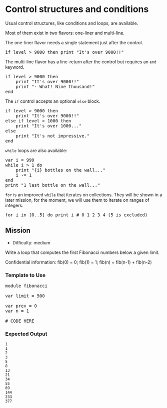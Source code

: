 # Control structures and conditions

Usual control structures, like conditions and loops, are available.

Most of them exist in two flavors: one-liner and multi-line.

The one-liner flavor needs a single statement just after the control.

<pre class="hl"><span class="hl kwa">if</span> level &gt; <span class="hl num">9000</span> <span class="hl kwa">then</span> print <span class="hl str">&quot;It's over 9000!!&quot;</span>
</pre>

The multi-line flavor has a line-return after the control but requires an `end` keyword.

<pre class="hl"><span class="hl kwa">if</span> level &gt; <span class="hl num">9000</span> <span class="hl kwa">then</span>
	print <span class="hl str">&quot;It's over 9000!!&quot;</span>
	print <span class="hl str">&quot;- What! Nine thousand!&quot;</span>
<span class="hl kwa">end</span>
</pre>

The `if` control accepts an optional `else` block.

<pre class="hl"><span class="hl kwa">if</span> level &gt; <span class="hl num">9000</span> <span class="hl kwa">then</span>
	print <span class="hl str">&quot;It's over 9000!!&quot;</span>
<span class="hl kwa">else if</span> level &gt; <span class="hl num">1000</span> <span class="hl kwa">then</span>
	print <span class="hl str">&quot;It's over 1000...&quot;</span>
<span class="hl kwa">else</span>
	print <span class="hl str">&quot;It's not impressive.&quot;</span>
<span class="hl kwa">end</span>
</pre>

`while` loops are also available:

<pre class="hl"><span class="hl kwa">var</span> i <span class="hl opt">=</span> <span class="hl num">999</span>
<span class="hl kwa">while</span> i &gt; <span class="hl num">1</span> <span class="hl kwa">do</span>
	print <span class="hl str">&quot;</span><span class="hl esc">{i}</span> <span class="hl str">bottles on the wall...&quot;</span>
	i <span class="hl opt">-=</span> <span class="hl num">1</span>
<span class="hl kwa">end</span>
print <span class="hl str">&quot;1 last bottle on the wall...&quot;</span>
</pre>

`for` is an improved `while` that iterates on collections.
They will be shown in a later mission, for the moment, we will use them to iterate on ranges of integers.

<pre class="hl"><span class="hl kwa">for</span> i <span class="hl kwa">in</span> <span class="hl opt">[</span><span class="hl num">0</span><span class="hl opt">.</span><span class="hl num">.5</span><span class="hl opt">[</span> <span class="hl kwa">do</span> print i <span class="hl slc"># 0 1 2 3 4 (5 is excluded)</span>
</pre>

## Mission

* Difficulty: medium

Write a loop that computes the first Fibonacci numbers below a given limit.

Confidential information: fib(0) = 0; fib(1) = 1; fib(n) = fib(n-1) + fib(n-2)

### Template to Use

<pre class="hl"><span class="hl kwa">module</span> fibonacci

<span class="hl kwa">var</span> limit <span class="hl opt">=</span> <span class="hl num">500</span>

<span class="hl kwa">var</span> prev <span class="hl opt">=</span> <span class="hl num">0</span>
<span class="hl kwa">var</span> n <span class="hl opt">=</span> <span class="hl num">1</span>

<span class="hl slc"># CODE HERE</span>
</pre>

### Expected Output

	1
	1
	2
	3
	5
	8
	13
	21
	34
	55
	89
	144
	233
	377
